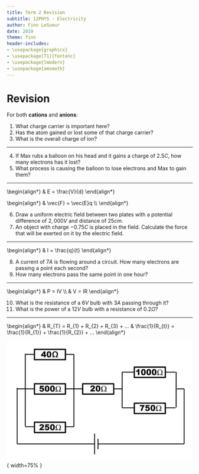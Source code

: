 ```yaml
---
title: Term 2 Revision
subtitle: 12PHYS - Electricity
author: Finn LeSueur
date: 2019
theme: finn
header-includes:
- \usepackage{graphicx}
- \usepackage[T1]{fontenc}
- \usepackage{lmodern}
- \usepackage{amsmath}
---
```


# Revision

For both __cations__ and __anions__:

1. What charge carrier is important here?
2. Has the atom gained or lost some of that charge carrier?
3. What is the overall charge of ion?

---

4. If Max rubs a balloon on his head and it gains a charge of $2.5C$, how many electrons has it lost?
5. What process is causing the balloon to lose electrons and Max to gain them?

---

\begin{align*}
    & E = \frac{V}{d}
\end{align*}

\begin{align*}
    & \vec{F} = \vec{E}q \\\\
\end{align*}

6. Draw a uniform electric field between two plates with a potential difference of $2,000V$ and distance of $25cm$.
7. An object with charge $-0.75C$ is placed in the field. Calculate the force that will be exerted on it by the electric field.

---

\begin{align*}
    & I = \frac{q}{t}
\end{align*}

8. A current of $7A$ is flowing around a circuit. How many electrons are passing a point each second?
9. How many electrons pass the same point in one hour?

---

\begin{align*}
    & P = IV \\\\
    & V = IR
\end{align*}

10. What is the resistance of a $6V$ bulb with $3A$ passing through it?
11. What is the power of a $12V$ bulb with a resistance of $0.2\Omega$?

---

\begin{align*}
    & R_{T} = R_{1} + R_{2} + R_{3} + ...
    & \frac{1}{R_{t}} = \frac{1}{R_{1}} + \frac{1}{R_{2}} + ...
\end{align*}

![](../assets/99-resistance-parallel.png){ width=75% }

